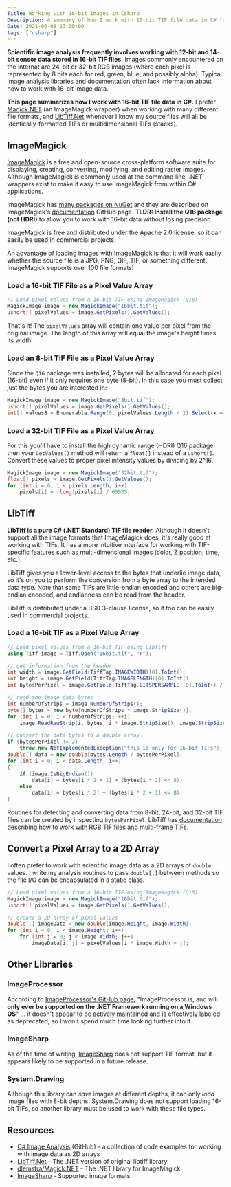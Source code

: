 ```yaml
---
Title: Working with 16-bit Images in CSharp
Description: A summary of how I work with 16-bit TIF file data in C# (using ImageMagick and LibTiff).
Date: 2021-06-08 23:00:00
tags: ["csharp"]
---
```




**Scientific image analysis frequently involves working with 12-bit and 14-bit sensor data stored in 16-bit TIF files.** Images commonly encountered on the internat are 24-bit or 32-bit RGB images (where each pixel is represented by 8 bits each for red, green, blue, and possibly alpha). Typical image analysis libraries and documentation often lack information about how to work with 16-bit image data. 

**This page summarizes how I work with 16-bit TIF file data in C#.** I prefer [Magick.NET](https://www.nuget.org/packages?q=magick) (an ImageMagick wrapper) when working with many different file formats, and [LibTiff.Net](https://bitmiracle.com/libtiff) whenever I know my source files will all be identically-formatted TIFs or multidimensional TIFs (stacks).

[](https://github.com/swharden/Csharp-Image-Analysis/blob/main/dev/notes.md)

## ImageMagick

[ImageMagick](https://imagemagick.org/index.php) is a free and open-source cross-platform software suite for displaying, creating, converting, modifying, and editing raster images. Although ImageMagick is commonly used at the command line, .NET wrappers exist to make it easy to use ImageMagick from within C# applications.

ImageMagick has [many packages on NuGet](https://www.nuget.org/packages?q=imagemagick) and they are described on ImageMagick's [documentation](https://github.com/dlemstra/Magick.NET/tree/main/docs) GitHub page. **TLDR: Install the Q16 package (not HDRI)** to allow you to work with 16-bit data without losing precision.

ImageMagick is free and distributed under the Apache 2.0 license, so it can easily be used in commercial projects.

An advantage of loading images with ImageMagick is that it will work easily whether the source file is a JPG, PNG, GIF, TIF, or something different. ImageMagick supports over 100 file formats!

### Load a 16-bit TIF File as a Pixel Value Array

```cs
// Load pixel values from a 16-bit TIF using ImageMagick (Q16)
MagickImage image = new MagickImage("16bit.tif");
ushort[] pixelValues = image.GetPixels().GetValues();
```

That's it! The `pixelValues` array will contain one value per pixel from the original image. The length of this array will equal the image's height times its width.

### Load an 8-bit TIF File as a Pixel Value Array
Since the `Q16` package was installed, 2 bytes will be allocated for each pixel (16-bit) even if it only requires one byte (8-bit). In this case you must collect just the bytes you are interested in:

```cs
MagickImage image = new MagickImage("8bit.tif");
ushort[] pixelValues = image.GetPixels().GetValues();
int[] values8 = Enumerable.Range(0, pixelValues.Length / 2).Select(x => (int)pixelValues[x * 2 + 1]).ToArray();
```

### Load a 32-bit TIF File as a Pixel Value Array

For this you'll have to install the high dynamic range (HDRI) Q16 package, then your `GetValues()` method will return a `float[]` instead of a `ushort[]`. Convert these values to proper pixel intensity values by dividing by 2^16.

```cs
MagickImage image = new MagickImage("32bit.tif");
float[] pixels = image.GetPixels().GetValues();
for (int i = 0; i < pixels.Length; i++)
    pixels[i] = (long)pixels[i] / 65535;
```

## LibTiff

**LibTiff is a pure C# (.NET Standard) TIF file reader.** Although it doesn't support all the image formats that ImageMagick does, it's really good at working with TIFs. It has a more intuitive interface for working with TIF-specific features such as multi-dimensional images (color, Z position, time, etc.). 

LibTiff gives you a lower-level access to the bytes that underlie image data, so it's on you to perform the conversion from a byte array to the intended data type. Note that some TIFs are little-endian encoded and others are big-endian encoded, and endianness can be read from the header.

LibTiff is distributed under a BSD 3-clause license, so it too can be easily used in commercial projects.

### Load a 16-bit TIF as a Pixel Value Array

```cs
// Load pixel values from a 16-bit TIF using LibTiff
using Tiff image = Tiff.Open("16bit.tif", "r");

// get information from the header
int width = image.GetField(TiffTag.IMAGEWIDTH)[0].ToInt();
int height = image.GetField(TiffTag.IMAGELENGTH)[0].ToInt();
int bytesPerPixel = image.GetField(TiffTag.BITSPERSAMPLE)[0].ToInt() / 8;

// read the image data bytes
int numberOfStrips = image.NumberOfStrips();
byte[] bytes = new byte[numberOfStrips * image.StripSize()];
for (int i = 0; i < numberOfStrips; ++i)
    image.ReadRawStrip(i, bytes, i * image.StripSize(), image.StripSize());

// convert the data bytes to a double array
if (bytesPerPixel != 2)
    throw new NotImplementedException("this is only for 16-bit TIFs");
double[] data = new double[bytes.Length / bytesPerPixel];
for (int i = 0; i < data.Length; i++)
{
    if (image.IsBigEndian())
        data[i] = bytes[i * 2 + 1] + (bytes[i * 2] << 8);
    else
        data[i] = bytes[i * 2] + (bytes[i * 2 + 1] << 8);
}
```

Routines for detecting and converting data from 8-bit, 24-bit, and 32-bit TIF files can be created by inspecting `bytesPerPixel`. LibTiff has [documentation](https://bitmiracle.com/libtiff/) describing how to work with RGB TIF files and multi-frame TIFs.

## Convert a Pixel Array to a 2D Array

I often prefer to work with scientific image data as a 2D arrays of `double` values. I write my analysis routines to pass `double[,]` between methods so the file I/O can be encapsulated in a static class.

```cs
// Load pixel values from a 16-bit TIF using ImageMagick (Q16)
MagickImage image = new MagickImage("16bit.tif");
ushort[] pixelValues = image.GetPixels().GetValues();

// create a 2D array of pixel values
double[,] imageData = new double[image.Height, image.Width];
for (int i = 0; i < image.Height; i++)
    for (int j = 0; j < image.Width; j++)
        imageData[i, j] = pixelValues[i * image.Width + j];
```

## Other Libraries

### ImageProcessor

According to [ImageProcessor's GitHub page](https://github.com/JimBobSquarePants/ImageProcessor), "ImageProcessor is, and will **only ever be supported on the .NET Framework running on a Windows OS**" ... it doesn't appear to be actively maintained and is effectively labeled as deprecated, so I won't spend much time looking further into it.

### ImageSharp

As of the time of writing, [ImageSharp](https://docs.sixlabors.com/articles/imagesharp/imageformats.html) does not support TIF format, but it appears likely to be supported in a future release.

### System.Drawing

Although this library can _save_ images at different depths, it can only _load_ image files with 8-bit depths. System.Drawing does not support loading 16-bit TIFs, so another library must be used to work with these file types.

## Resources

* [C# Image Analysis](https://github.com/swharden/Csharp-Image-Analysis) (GitHub) - a collection of code examples for working with image data as 2D arrays
* [LibTiff.Net](https://bitmiracle.com/libtiff/) - The .NET version of original libtiff library
* [dlemstra/Magick.NET](https://github.com/dlemstra/Magick.NET) - The .NET library for ImageMagick
* [ImageSharp](https://docs.sixlabors.com/articles/imagesharp/imageformats.html) - Supported image formats